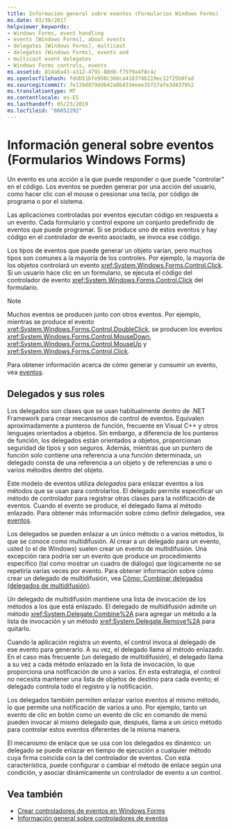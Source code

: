 ```yaml
---
title: Información general sobre eventos (Formularios Windows Forms)
ms.date: 03/30/2017
helpviewer_keywords:
- Windows Forms, event handling
- events [Windows Forms], about events
- delegates [Windows Forms], multicast
- delegates [Windows Forms], events and
- multicast event delegates
- Windows Forms controls, events
ms.assetid: 814a6a43-a312-4791-88d8-f75f9a4f8c4c
ms.openlocfilehash: fddb51bfe998c360ca418374b119ec12f25b0fad
ms.sourcegitcommit: 7e129d879ddb42a8b4334eee35727afe3d437952
ms.translationtype: MT
ms.contentlocale: es-ES
ms.lasthandoff: 05/23/2019
ms.locfileid: "66052292"
---
```

# <a name="events-overview-windows-forms"></a>Información general sobre eventos (Formularios Windows Forms)
Un evento es una acción a la que puede responder o que puede "controlar" en el código. Los eventos se pueden generar por una acción del usuario, como hacer clic con el mouse o presionar una tecla, por código de programa o por el sistema.

 Las aplicaciones controladas por eventos ejecutan código en respuesta a un evento. Cada formulario y control expone un conjunto predefinido de eventos que puede programar. Si se produce uno de estos eventos y hay código en el controlador de evento asociado, se invoca ese código.

 Los tipos de eventos que puede generar un objeto varían, pero muchos tipos son comunes a la mayoría de los controles. Por ejemplo, la mayoría de los objetos controlará un evento <xref:System.Windows.Forms.Control.Click>. Si un usuario hace clic en un formulario, se ejecuta el código del controlador de evento <xref:System.Windows.Forms.Control.Click> del formulario.

> [!NOTE]
>  Muchos eventos se producen junto con otros eventos. Por ejemplo, mientras se produce el evento <xref:System.Windows.Forms.Control.DoubleClick>, se producen los eventos <xref:System.Windows.Forms.Control.MouseDown>, <xref:System.Windows.Forms.Control.MouseUp> y <xref:System.Windows.Forms.Control.Click>.

 Para obtener información acerca de cómo generar y consumir un evento, vea [eventos](../../standard/events/index.md).

## <a name="delegates-and-their-role"></a>Delegados y sus roles
 Los delegados son clases que se usan habitualmente dentro de .NET Framework para crear mecanismos de control de eventos. Equivalen aproximadamente a punteros de función, frecuente en Visual C++ y otros lenguajes orientados a objetos. Sin embargo, a diferencia de los punteros de función, los delegados están orientados a objetos, proporcionan seguridad de tipos y son seguros. Además, mientras que un puntero de función solo contiene una referencia a una función determinada, un delegado consta de una referencia a un objeto y de referencias a uno o varios métodos dentro del objeto.

 Este modelo de eventos utiliza *delegados* para enlazar eventos a los métodos que se usan para controlarlos. El delegado permite especificar un método de controlador para registrar otras clases para la notificación de eventos. Cuando el evento se produce, el delegado llama al método enlazado. Para obtener más información sobre cómo definir delegados, vea [eventos](../../standard/events/index.md).

 Los delegados se pueden enlazar a un único método o a varios métodos, lo que se conoce como multidifusión. Al crear a un delegado para un evento, usted (o el de Windows) suelen crear un evento de multidifusión. Una excepción rara podría ser un evento que produce un procedimiento específico (tal como mostrar un cuadro de diálogo) que lógicamente no se repetiría varias veces por evento. Para obtener información sobre cómo crear un delegado de multidifusión, vea [Cómo: Combinar delegados (delegados de multidifusión)](~/docs/csharp/programming-guide/delegates/how-to-combine-delegates-multicast-delegates.md).

 Un delegado de multidifusión mantiene una lista de invocación de los métodos a los que está enlazado. El delegado de multidifusión admite un método <xref:System.Delegate.Combine%2A> para agregar un método a la lista de invocación y un método <xref:System.Delegate.Remove%2A> para quitarlo.

 Cuando la aplicación registra un evento, el control invoca al delegado de ese evento para generarlo. A su vez, el delegado llama al método enlazado. En el caso más frecuente (un delegado de multidifusión), el delegado llama a su vez a cada método enlazado en la lista de invocación, lo que proporciona una notificación de uno a varios. En esta estrategia, el control no necesita mantener una lista de objetos de destino para cada evento; el delegado controla todo el registro y la notificación.

 Los delegados también permiten enlazar varios eventos al mismo método, lo que permite una notificación de varios a uno. Por ejemplo, tanto un evento de clic en botón como un evento de clic en comando de menú pueden invocar al mismo delegado que, después, llama a un único método para controlar estos eventos diferentes de la misma manera.

 El mecanismo de enlace que se usa con los delegados es dinámico: un delegado se puede enlazar en tiempo de ejecución a cualquier método cuya firma coincida con la del controlador de eventos. Con esta característica, puede configurar o cambiar el método de enlace según una condición, y asociar dinámicamente un controlador de evento a un control.

## <a name="see-also"></a>Vea también

- [Crear controladores de eventos en Windows Forms](creating-event-handlers-in-windows-forms.md)
- [Información general sobre controladores de eventos](event-handlers-overview-windows-forms.md)
